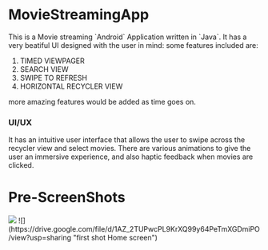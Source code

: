 # MovieStreamingApp

<p>This is a Movie streaming `Android` Application written in `Java`. It has a very beatiful UI designed with 
the user in mind: some features included are:</p>

<ol>
<li>TIMED VIEWPAGER</li>
<li>SEARCH VIEW</li>
<li>SWIPE TO REFRESH</li>
<li>HORIZONTAL RECYCLER VIEW</li>
</ol>

<p>more amazing features would be added as time goes on.</p>

### UI/UX ###

<p>It has an intuitive user interface that allows the user to swipe across the recycler view and select movies.
There are various animations to give the user an immersive experience, and also haptic feedback when movies are clicked.</p>

# Pre-ScreenShots

<img src = "images/screenshot1.png" >
![](https://drive.google.com/file/d/1AZ_2TUPwcPL9KrXQ99y64PeTmXGDmiPO/view?usp=sharing "first shot Home screen")
